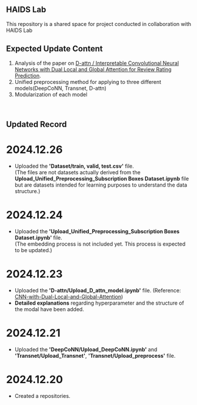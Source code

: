 ## HAIDS Lab
This repository is a shared space for project conducted in collaboration with HAIDS Lab


## Expected Update Content
1. Analysis of the paper on [D-attn /  Interpretable Convolutional Neural Networks with Dual Local and Global Attention for Review Rating Prediction](https://dl.acm.org/doi/10.1145/3109859.3109890).
2. Unified preprocessing method for applying to three different models(DeepCoNN, Transnet, D-attn)
3. Modularization of each model
<br/>

## Updated Record
# 2024.12.26
- Uploaded the **'Dataset/train, valid, test.csv'** file. <br/>
(The files are not datasets actually derived from the **Upload_Unified_Preprocessing_Subscription Boxes Dataset.ipynb** file but are datasets intended for learning purposes to understand the data structure.)

# 2024.12.24
- Uploaded the **'Upload_Unified_Preprocessing_Subscription Boxes Dataset.ipynb'** file. <br/>
(The embedding process is not included yet. This process is expected to be updated.)

# 2024.12.23
- Uploaded the **'D-attn/Upload_D_attn_model.ipynb'** file. (Reference: [CNN-with-Dual-Local-and-Global-Attention](https://github.com/seongjunyun/CNN-with-Dual-Local-and-Global-Attention/tree/master?tab=readme-ov-file)) <br/>
- **Detailed explanations** regarding hyperparameter and the structure of the modal have been added. 

# 2024.12.21
 - Uploaded the **'DeepCoNN/Upload_DeepCoNN.ipynb'** and **'Transnet/Upload_Transnet'**, **'Transnet/Upload_preprocess'** file.

# 2024.12.20
 - Created a repositories.
